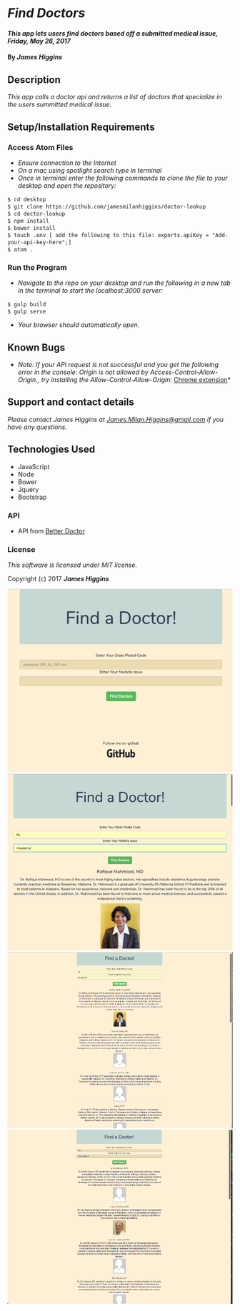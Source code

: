 # _Find Doctors_

#### _This app lets users find doctors based off a submitted medical issue, Friday, May 26, 2017_

#### By _**James Higgins**_

## Description

_This app calls a doctor api and returns a list of doctors that specialize in the users summitted medical issue._

## Setup/Installation Requirements

### Access Atom Files

* _Ensure connection to the Internet_
* _On a mac using spotlight search type in terminal_
* _Once in terminal enter the following commands to clone the file to your desktop and open the repository:_
```
$ cd desktop
$ git clone https://github.com/jamesmilanhiggins/doctor-lookup
$ cd doctor-lookup
$ npm install
$ bower install
$ touch .env [ add the following to this file: exports.apiKey = "Add-your-api-key-here";]
$ atom .
```

### Run the Program
* _Navigate to the repo on your desktop and run the following in a new tab in the terminal to start the localhost:3000 server:_

```
$ gulp build
$ gulp serve
```
* _Your browser should automatically open._

## Known Bugs

* _Note: If your API request is not successful and you get the following error in the console: Origin is not allowed by Access-Control-Allow-Origin., try installing the Allow-Control-Allow-Origin:_ [Chrome extension](https://chrome.google.com/webstore/detail/allow-control-allow-origi/nlfbmbojpeacfghkpbjhddihlkkiljbi?hl=en)*


## Support and contact details

_Please contact James Higgins at James.Milan.Higgins@gmail.com if you have any questions._

## Technologies Used

* JavaScript
* Node
* Bower
* Jquery
* Bootstrap

### API

* API from [Better Doctor](https://developer.betterdoctor.com/)

### License

*This software is licensed under MIT license.*

Copyright (c) 2017 **_James Higgins_**



![first Screenshot](/images/first.png)
![third Screenshot](/images/third.png)
![second Screenshot](/images/second.png)
![fourth Screenshot](/images/fourth.png)
